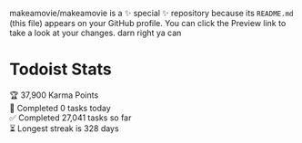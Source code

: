 makeamovie/makeamovie is a ✨ special ✨ repository because its `README.md` (this file) appears on your GitHub profile.
You can click the Preview link to take a look at your changes. darn right ya can

# Todoist Stats

<!-- TODO-IST:START -->
🏆  37,900 Karma Points           
🌸  Completed 0 tasks today           
✅  Completed 27,041 tasks so far           
⏳  Longest streak is 328 days
<!-- TODO-IST:END -->